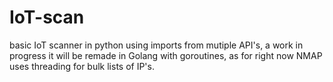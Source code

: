 # IoT-scan
 basic IoT scanner in python using imports from mutiple API's, a work in progress
 it will be remade in Golang with goroutines, as for right now NMAP uses threading for bulk lists of IP's.
